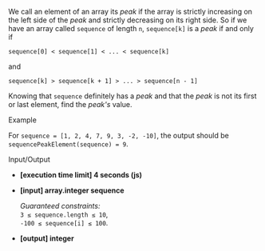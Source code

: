 
We call an element of an array its  _peak_  if the array is strictly increasing on the left side of the  _peak_  and strictly decreasing on its right side. So if we have an array called  `sequence`  of length  `n`,  `sequence[k]`  is a  _peak_  if and only if

`sequence[0] < sequence[1] < ... < sequence[k]`

and

`sequence[k] > sequence[k + 1] > ... > sequence[n - 1]`

Knowing that  `sequence`  definitely has a  _peak_  and that the  _peak_  is not its first or last element, find the  _peak's_  value.

Example

For  `sequence = [1, 2, 4, 7, 9, 3, -2, -10]`, the output should be  
`sequencePeakElement(sequence) = 9`.

Input/Output

-   **[execution time limit] 4 seconds (js)**
    
-   **[input] array.integer sequence**
    
    _Guaranteed constraints:_  
    `3 ≤ sequence.length ≤ 10`,  
    `-100 ≤ sequence[i] ≤ 100`.
    
-   **[output] integer**